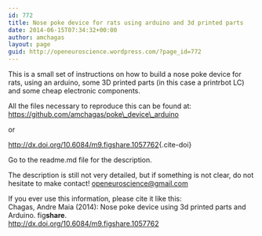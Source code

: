 ```yaml
---
id: 772
title: Nose poke device for rats using arduino and 3d printed parts
date: 2014-06-15T07:34:32+00:00
author: amchagas
layout: page
guid: http://openeuroscience.wordpress.com/?page_id=772
---
```

This is a small set of instructions on how to build a nose poke device for rats, using an arduino, some 3D printed parts (in this case a printrbot LC) and some cheap electronic components.

<span class="embed-youtube" style="text-align:center; display: block;"></span> 

All the files necessary to reproduce this can be found at: https://github.com/amchagas/poke\_device\_arduino

or

<http://dx.doi.org/10.6084/m9.figshare.1057762>{.cite-doi}

Go to the readme.md file for the description.

The description is still not very detailed, but if something is not clear, do not hesitate to make contact! openeuroscience@gmail.com

<div>
  If you ever use this informatíon, please cite it like this:
</div>

<div id="citecontent">
  Chagas, Andre Maia (2014): Nose poke device using 3d printed parts and Arduino. fig<b>share</b>.<br /> <a class="cite-doi" href="http://dx.doi.org/10.6084/m9.figshare.1057762">http://dx.doi.org/10.6084/m9.figshare.1057762</a>
</div>